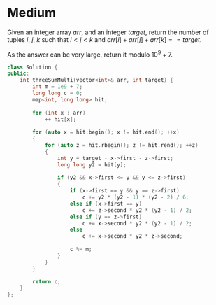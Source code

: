 # Medium

Given an integer array $arr$, and an integer $target$, return the number of tuples $i$, $j$, $k$ such that $i < j < k$ and $arr[i] + arr[j] + arr[k] == target$.

As the answer can be very large, return it modulo $10^9 + 7$.

```cpp
class Solution {
public:
    int threeSumMulti(vector<int>& arr, int target) {
        int m = 1e9 + 7;
        long long c = 0;
        map<int, long long> hit;
        
        for (int x : arr)
            ++ hit[x];
        
        for (auto x = hit.begin(); x != hit.end(); ++x)
        {
            for (auto z = hit.rbegin(); z != hit.rend(); ++z)
            {
                int y = target - x->first - z->first;
                long long y2 = hit[y];
                
                if (y2 && x->first <= y && y <= z->first)
                {
                    if (x->first == y && y == z->first)
                        c += y2 * (y2 - 1) * (y2 - 2) / 6;
                    else if (x->first == y)
                        c += z->second * y2 * (y2 - 1) / 2;
                    else if (y == z->first)
                        c += x->second * y2 * (y2 - 1) / 2;
                    else
                        c += x->second * y2 * z->second;
                    
                    c %= m;
                }
            }
        }
        
        return c;
    }
};
```
